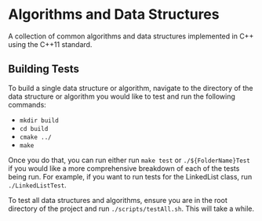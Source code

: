 # Algorithms and Data Structures

A collection of common algorithms and data structures implemented in C++ using the C++11 standard.

## Building Tests
To build a single data structure or algorithm, navigate to the directory of the data structure or algorithm you would like to test and run the following commands:
* `mkdir build`
* `cd build`
* `cmake ../`
* `make`

Once you do that, you can run either run `make test` or `./${FolderName}Test` if you would like a more comprehensive breakdown of each of the tests being run. For example, if you want to run tests for the LinkedList class, run `./LinkedListTest`.

To test all data structures and algorithms, ensure you are in the root directory of the project and run `./scripts/testAll.sh`. This will take a while.
